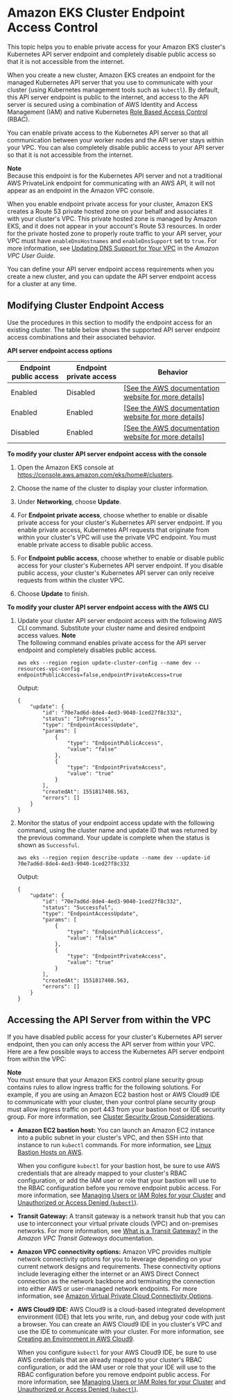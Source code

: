 # Amazon EKS Cluster Endpoint Access Control<a name="cluster-endpoint"></a>

This topic helps you to enable private access for your Amazon EKS cluster's Kubernetes API server endpoint and completely disable public access so that it is not accessible from the internet\.

When you create a new cluster, Amazon EKS creates an endpoint for the managed Kubernetes API server that you use to communicate with your cluster \(using Kubernetes management tools such as `kubectl`\)\. By default, this API server endpoint is public to the internet, and access to the API server is secured using a combination of AWS Identity and Access Management \(IAM\) and native Kubernetes [Role Based Access Control](https://kubernetes.io/docs/admin/authorization/rbac/) \(RBAC\)\.

You can enable private access to the Kubernetes API server so that all communication between your worker nodes and the API server stays within your VPC\. You can also completely disable public access to your API server so that it is not accessible from the internet\.

**Note**  
Because this endpoint is for the Kubernetes API server and not a traditional AWS PrivateLink endpoint for communicating with an AWS API, it will not appear as an endpoint in the Amazon VPC console\.

When you enable endpoint private access for your cluster, Amazon EKS creates a Route 53 private hosted zone on your behalf and associates it with your cluster's VPC\. This private hosted zone is managed by Amazon EKS, and it does not appear in your account's Route 53 resources\. In order for the private hosted zone to properly route traffic to your API server, your VPC must have `enableDnsHostnames` and `enableDnsSupport` set to `true`\. For more information, see [Updating DNS Support for Your VPC](https://docs.aws.amazon.com/vpc/latest/userguide/vpc-dns.html#vpc-dns-updating) in the *Amazon VPC User Guide*\.

You can define your API server endpoint access requirements when you create a new cluster, and you can update the API server endpoint access for a cluster at any time\. 

## Modifying Cluster Endpoint Access<a name="modify-endpoint-access"></a>

Use the procedures in this section to modify the endpoint access for an existing cluster\. The table below shows the supported API server endpoint access combinations and their associated behavior\.


**API server endpoint access options**  

| Endpoint public access | Endpoint private access | Behavior | 
| --- | --- | --- | 
| Enabled | Disabled |  [\[See the AWS documentation website for more details\]](http://docs.aws.amazon.com/eks/latest/userguide/cluster-endpoint.html)  | 
| Enabled | Enabled |  [\[See the AWS documentation website for more details\]](http://docs.aws.amazon.com/eks/latest/userguide/cluster-endpoint.html)  | 
| Disabled | Enabled |  [\[See the AWS documentation website for more details\]](http://docs.aws.amazon.com/eks/latest/userguide/cluster-endpoint.html)  | 

**To modify your cluster API server endpoint access with the console**

1. Open the Amazon EKS console at [https://console\.aws\.amazon\.com/eks/home\#/clusters](https://console.aws.amazon.com/eks/home#/clusters)\.

1. Choose the name of the cluster to display your cluster information\.

1. Under **Networking**, choose **Update**\.

1. For **Endpoint private access**, choose whether to enable or disable private access for your cluster's Kubernetes API server endpoint\. If you enable private access, Kubernetes API requests that originate from within your cluster's VPC will use the private VPC endpoint\. You must enable private access to disable public access\.

1. For **Endpoint public access**, choose whether to enable or disable public access for your cluster's Kubernetes API server endpoint\. If you disable public access, your cluster's Kubernetes API server can only receive requests from within the cluster VPC\. 

1. Choose **Update** to finish\.

**To modify your cluster API server endpoint access with the AWS CLI**

1. Update your cluster API server endpoint access with the following AWS CLI command\. Substitute your cluster name and desired endpoint access values\.
**Note**  
The following command enables private access for the API server endpoint and completely disables public access\.

   ```
   aws eks --region region update-cluster-config --name dev --resources-vpc-config endpointPublicAccess=false,endpointPrivateAccess=true
   ```

   Output:

   ```
   {
       "update": {
           "id": "70e7ad6d-8de4-4ed3-9040-1ced27f8c332",
           "status": "InProgress",
           "type": "EndpointAccessUpdate",
           "params": [
               {
                   "type": "EndpointPublicAccess",
                   "value": "false"
               },
               {
                   "type": "EndpointPrivateAccess",
                   "value": "true"
               }
           ],
           "createdAt": 1551817408.563,
           "errors": []
       }
   }
   ```

1. Monitor the status of your endpoint access update with the following command, using the cluster name and update ID that was returned by the previous command\. Your update is complete when the status is shown as `Successful`\.

   ```
   aws eks --region region describe-update --name dev --update-id 70e7ad6d-8de4-4ed3-9040-1ced27f8c332
   ```

   Output:

   ```
   {
       "update": {
           "id": "70e7ad6d-8de4-4ed3-9040-1ced27f8c332",
           "status": "Successful",
           "type": "EndpointAccessUpdate",
           "params": [
               {
                   "type": "EndpointPublicAccess",
                   "value": "false"
               },
               {
                   "type": "EndpointPrivateAccess",
                   "value": "true"
               }
           ],
           "createdAt": 1551817408.563,
           "errors": []
       }
   }
   ```

## Accessing the API Server from within the VPC<a name="private-access"></a>

If you have disabled public access for your cluster's Kubernetes API server endpoint, then you can only access the API server from within your VPC\. Here are a few possible ways to access the Kubernetes API server endpoint from within the VPC:

**Note**  
You must ensure that your Amazon EKS control plane security group contains rules to allow ingress traffic for the following solutions\. For example, if you are using an Amazon EC2 bastion host or AWS Cloud9 IDE to communicate with your cluster, then your control plane security group must allow ingress traffic on port 443 from your bastion host or IDE security group\. For more information, see [Cluster Security Group Considerations](sec-group-reqs.md)\.
+ **Amazon EC2 bastion host:** You can launch an Amazon EC2 instance into a public subnet in your cluster's VPC, and then SSH into that instance to run `kubectl` commands\. For more information, see [Linux Bastion Hosts on AWS](https://aws.amazon.com/quickstart/architecture/linux-bastion/)\.

  When you configure `kubectl` for your bastion host, be sure to use AWS credentials that are already mapped to your cluster's RBAC configuration, or add the IAM user or role that your bastion will use to the RBAC configuration before you remove endpoint public access\. For more information, see [Managing Users or IAM Roles for your Cluster](add-user-role.md) and [Unauthorized or Access Denied \(`kubectl`\)](troubleshooting.md#unauthorized)\.
+ **Transit Gateway:** A transit gateway is a network transit hub that you can use to interconnect your virtual private clouds \(VPC\) and on\-premises networks\. For more information, see [What is a Transit Gateway?](https://docs.aws.amazon.com/vpc/latest/tgw/what-is-transit-gateway.html) in the *Amazon VPC Transit Gateways* documentation\.
+ **Amazon VPC connectivity options:** Amazon VPC provides multiple network connectivity options for you to leverage depending on your current network designs and requirements\. These connectivity options include leveraging either the internet or an AWS Direct Connect connection as the network backbone and terminating the connection into either AWS or user\-managed network endpoints\. For more information, see [Amazon Virtual Private Cloud Connectivity Options](https://docs.aws.amazon.com/aws-technical-content/latest/aws-vpc-connectivity-options/introduction.html)\.
+ **AWS Cloud9 IDE:** AWS Cloud9 is a cloud\-based integrated development environment \(IDE\) that lets you write, run, and debug your code with just a browser\. You can create an AWS Cloud9 IDE in you cluster's VPC and use the IDE to communicate with your cluster\. For more information, see [Creating an Environment in AWS Cloud9](https://docs.aws.amazon.com/cloud9/latest/user-guide/create-environment.html)\.

  When you configure `kubectl` for your AWS Cloud9 IDE, be sure to use AWS credentials that are already mapped to your cluster's RBAC configuration, or add the IAM user or role that your IDE will use to the RBAC configuration before you remove endpoint public access\. For more information, see [Managing Users or IAM Roles for your Cluster](add-user-role.md) and [Unauthorized or Access Denied \(`kubectl`\)](troubleshooting.md#unauthorized)\.
